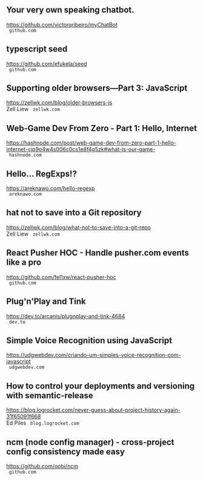 ## Your very own speaking chatbot.  
https://github.com/victorqribeiro/myChatBot  
 ` github.com`
  

## typescript seed  
https://github.com/efukela/seed  
 ` github.com`
  

## Supporting older browsers—Part 3: JavaScript  
https://zellwk.com/blog/older-browsers-js  
Zell Liew ` zellwk.com`
  

## Web-Game Dev From Zero - Part 1: Hello, Internet  
https://hashnode.com/post/web-game-dev-from-zero-part-1-hello-internet-cjp9o4w4s006c0cs1e8f4g5zk#what-is-our-game-  
 ` hashnode.com`
  

## Hello... RegExps!?  
https://areknawo.com/hello-regexp  
 ` areknawo.com`
  

## hat not to save into a Git repository  
https://zellwk.com/blog/what-not-to-save-into-a-git-repo  
Zell Liew ` zellwk.com`
  

## React Pusher HOC - Handle pusher.com events like a pro  
https://github.com/fel1xw/react-pusher-hoc  
 ` github.com`
  

## Plug'n'Play and Tink  
https://dev.to/arcanis/plugnplay-and-tink-4684  
 ` dev.to`
  

## Simple Voice Recognition using JavaScript  
https://udgwebdev.com/criando-um-simples-voice-recognition-com-javascript  
 ` udgwebdev.com`
  

## How to control your deployments and versioning with semantic-release  
https://blog.logrocket.com/never-guess-about-project-history-again-31f65091f668  
Ed Piles ` blog.logrocket.com`
  

## ncm (node config manager) - cross-project config consistency made easy  
https://github.com/opbi/ncm  
 ` github.com`
  

